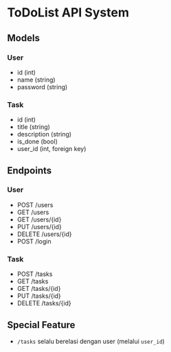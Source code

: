 # ToDoList API System

## Models
### User
- id (int)
- name (string)
- password (string)

### Task
- id (int)
- title (string)
- description (string)
- is_done (bool)
- user_id (int, foreign key)

## Endpoints

### User
- POST /users
- GET /users
- GET /users/{id}
- PUT /users/{id}
- DELETE /users/{id}
- POST /login

### Task
- POST /tasks
- GET /tasks
- GET /tasks/{id}
- PUT /tasks/{id}
- DELETE /tasks/{id}

## Special Feature
- `/tasks` selalu berelasi dengan user (melalui `user_id`)
